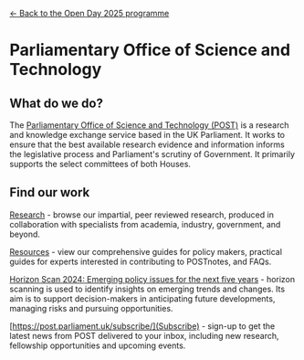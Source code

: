 <a href="../">&larr; Back to the Open Day 2025 programme</a>

# Parliamentary Office of Science and Technology

## What do we do?
The [Parliamentary Office of Science and Technology (POST)](https://post.parliament.uk/) is a research and knowledge exchange service based in the UK Parliament. It works to ensure that the best available research evidence and information informs the legislative process and Parliament's scrutiny of Government. It primarily supports the select committees of both Houses.

## Find our work

[Research](https://post.parliament.uk/research/) - browse our impartial, peer reviewed research, produced in collaboration with specialists from academia, industry, government, and beyond.

[Resources](https://post.parliament.uk/resources/) - view our comprehensive guides for policy makers, practical guides for experts interested in contributing to POSTnotes, and FAQs.

[Horizon Scan 2024: Emerging policy issues for the next five years](https://post.parliament.uk/horizon-scan-2024/) - horizon scanning is used to identify insights on emerging trends and changes. Its aim is to support decision-makers in anticipating future developments, managing risks and pursuing opportunities.

[https://post.parliament.uk/subscribe/](Subscribe) - sign-up to get the latest news from POST delivered to your inbox, including new research, fellowship opportunities and upcoming events.